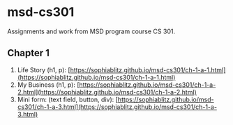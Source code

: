# msd-cs301
Assignments and work from MSD program course CS 301.

## Chapter 1
1. Life Story (h1, p): [https://sophiablitz.github.io/msd-cs301/ch-1-a-1.html](https://sophiablitz.github.io/msd-cs301/ch-1-a-1.html)
2. My Business (h1, p): [https://sophiablitz.github.io/msd-cs301/ch-1-a-2.html](https://sophiablitz.github.io/msd-cs301/ch-1-a-2.html)
3. Mini form: (text field, button, div): [https://sophiablitz.github.io/msd-cs301/ch-1-a-3.html](https://sophiablitz.github.io/msd-cs301/ch-1-a-3.html)
